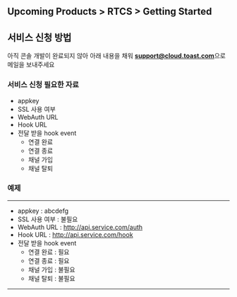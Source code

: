 ## Upcoming Products > RTCS > Getting Started
## 서비스 신청 방법
아직 콘솔 개발이 완료되지 않아 아래 내용을 채워 **support@cloud.toast.com**으로 메일을 보내주세요

### 서비스 신청 필요한 자료
* appkey
* SSL 사용 여부
* WebAuth URL
* Hook URL
* 전달 받을 hook event
  * 연결 완료
  * 연결 종료
  * 채널 가입
  * 채널 탈퇴

### 예제
******
* appkey : abcdefg
* SSL 사용 여부 : 불필요
* WebAuth URL : http://api.service.com/auth
* Hook URL : http://api.service.com/hook
* 전달 받을 hook event
  * 연결 완료 : 필요
  * 연결 종료 : 필요
  * 채널 가입 : 불필요
  * 채널 탈퇴 : 불필요
******  
